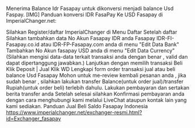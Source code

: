 Menerima Balance Idr Fasapay untuk dikonversi menjadi balance Usd Faspay.
[​IMG]
Panduan konversi IDR FasaPay Ke USD Fasapay di ImperialChanger.net:

Silahkan Register/daftar ImperialChanger di Menu Daftar
Setelah daftar Silahkan tambahkan data No Akun Fasapay IDR anda 
Fasapay IDR-FI-Fasapay.co.id atau IDR-FP-Fasapay.com anda di menu "Edit Data Bank"
Tambahkan No Akun fasapay USD anda di menu "Edit Data Currency"
(Silahkan mengisi data-data terkait transaksi anda dengan benar , valid dan dapat dipertanggung jawabkan.)
Lanjutkan dengan memilih transaksi Beli Klik Deposit | Jual Klik WD
Lengkapi form order transaksi jual atau beli balance Usd Fasapay
Mohon untuk me-review kembali pesanan anda , jika sudah benar , silahkan lakukan transfer Balance(untuk order jual)/transfer Rupiah(untuk order beli) terlebih dahulu.
Lakukan pembayaran dan sertakan berita transfer anda
Setelah selesai silahkan Konfirmasi pembayaran anda dengan cara menghubungi kami melalui LiveChat ataupun kontak lain yang kami sediakan.
Panduan Jual Beli Saldo Fasapay Indonesia
https://www.imperialchanger.net/exchanger-resmi.html?id=Exchanger_fasapay

